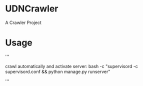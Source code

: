 # UDNCrawler
A Crawler Project 

# Usage

'''

crawl automatically and activate server:
   bash -c "supervisord -c supervisord.conf && python manage.py runserver" 

'''

